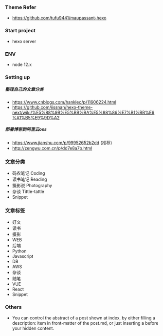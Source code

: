 ### Theme Refer
- https://github.com/tufu9441/maupassant-hexo

### Start project
- hexo server

### ENV
- node 12.x

### Setting up
##### 整理自己的文章分类
- https://www.cnblogs.com/hankleo/p/11606224.html
- https://github.com/iissnan/hexo-theme-next/wiki/%E5%88%9B%E5%BB%BA%E5%88%86%E7%B1%BB%E9%A1%B5%E9%9D%A2

##### 部署博客到阿里云oss
- https://www.jianshu.com/p/99952652b2dd (推荐)
- http://zengwu.com.cn/p/dd7e8a7b.html

### 文章分类
- 码农笔记     Coding
- 读书笔记     Reading
- 摄影说       Photography
- 杂谈         Tittle-tattle
- Snippet

### 文章标签
- 好文
- 读书
- 摄影
- WEB
- 后端
- Python
- Javascript
- DB
- AWS
- 杂谈
- 随笔
- VUE
- React
- Snippet

### Others
- You can control the abstract of a post shown at index, by either filling a description: item in front-matter of the post.md, or just inserting a <!--more--> before your hidden content.